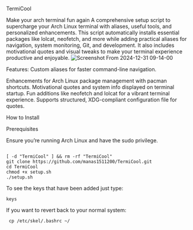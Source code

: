 TermiCool


Make your arch terminal fun again
A comprehensive setup script to supercharge your Arch Linux terminal with aliases, useful tools, and personalized enhancements. This script automatically installs essential packages like lolcat, neofetch, and more while adding practical aliases for navigation, system monitoring, Git, and development. It also includes motivational quotes and visual tweaks to make your terminal experience productive and enjoyable.
![Screenshot From 2024-12-31 09-14-00](https://github.com/user-attachments/assets/e2ee8ae5-2bf7-48ef-9db7-4fba5c1b1192)

Features:
    Custom aliases for faster command-line navigation.

Enhancements for Arch Linux package management with pacman shortcuts.
    Motivational quotes and system info displayed on terminal startup.
    Fun additions like neofetch and lolcat for a vibrant terminal experience.
    Supports structured, XDG-compliant configuration file for quotes.

How to Install


Prerequisites

Ensure you’re running Arch Linux and have the sudo privilege.
```shell

[ -d "TermiCool" ] && rm -rf "TermiCool"
git clone https://github.com/manas1511200/TermiCool.git
cd TermiCool
chmod +x setup.sh
./setup.sh
```
To see the keys that have been added just type:
```shell
keys
```
If you want to revert back to your normal system:
```shell
 cp /etc/skel/.bashrc ~/
```



